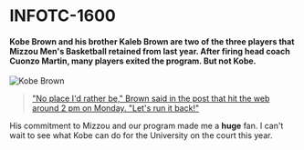 # INFOTC-1600

#### Kobe Brown and his brother Kaleb Brown are two of the three players that Mizzou Men's Basketball retained from last year. After firing head coach Cuonzo Martin, many players exited the program. But not Kobe.

![Kobe Brown](https://dbukjj6eu5tsf.cloudfront.net/sidearm.sites/mutigers.com/images/2022/3/9/MZ2_1363.jpeg)
>["No place I'd rather be," Brown said in the post that hit the web around 2 pm on Monday.  "Let's run it back!"](https://www.komu.com/sports/mizzous-brown-confirms-hes-staying/article_5846e076-cfd3-11ec-892e-0345eaac3ee3.html)

His commitment to Mizzou and our program made me a **huge** fan. I can't wait to see what Kobe can do for the University on the court this year.
